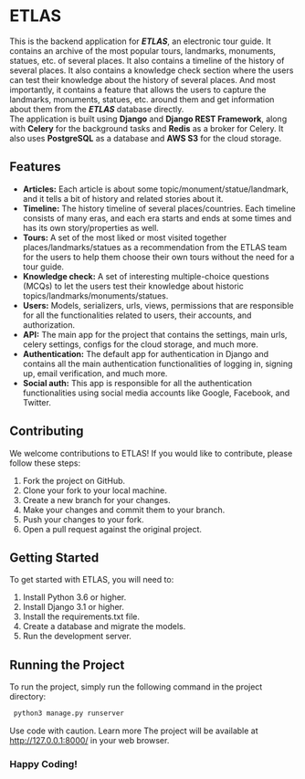 # ETLAS

This is the backend application for ***ETLAS***, an electronic tour guide. It contains an archive of the most popular tours, landmarks, monuments, statues, etc. of several places. It also contains a timeline of the history of several places. 
It also contains a knowledge check section where the users can test their knowledge about the history of several places. And most importantly, it contains a feature that allows the users to capture the landmarks, monuments, statues, etc. around them and get information about them from the ***ETLAS*** database directly.  
The application is built using **Django** and **Django REST Framework**, along with **Celery** for the background tasks and **Redis** as a broker for Celery. It also uses **PostgreSQL** as a database and **AWS S3** for the cloud storage.

## Features

* **Articles:** Each article is about some topic/monument/statue/landmark, and it tells a bit of history and related stories about it.
* **Timeline:** The history timeline of several places/countries. Each timeline consists of many eras, and each era starts and ends at some times and has its own story/properties as well.
* **Tours:** A set of the most liked or most visited together places/landmarks/statues as a recommendation from the ETLAS team for the users to help them choose their own tours without the need for a tour guide.
* **Knowledge check:** A set of interesting multiple-choice questions (MCQs) to let the users test their knowledge about historic topics/landmarks/monuments/statues.
* **Users:** Models, serializers, urls, views, permissions that are responsible for all the functionalities related to users, their accounts, and authorization.
* **API:** The main app for the project that contains the settings, main urls, celery settings, configs for the cloud storage, and much more.
* **Authentication:** The default app for authentication in Django and contains all the main authentication functionalities of logging in, signing up, email verification, and much more.
* **Social auth:** This app is responsible for all the authentication functionalities using social media accounts like Google, Facebook, and Twitter.

## Contributing

We welcome contributions to ETLAS! If you would like to contribute, please follow these steps:

1. Fork the project on GitHub.
2. Clone your fork to your local machine.
3. Create a new branch for your changes.
4. Make your changes and commit them to your branch.
5. Push your changes to your fork.
6. Open a pull request against the original project.

## Getting Started

To get started with ETLAS, you will need to:

1. Install Python 3.6 or higher.
2. Install Django 3.1 or higher.
3. Install the requirements.txt file.
4. Create a database and migrate the models.
5. Run the development server.

## Running the Project

To run the project, simply run the following command in the project directory:


```python 
 python3 manage.py runserver
 ```
Use code with caution. Learn more
The project will be available at http://127.0.0.1:8000/ in your web browser.

### Happy Coding!
